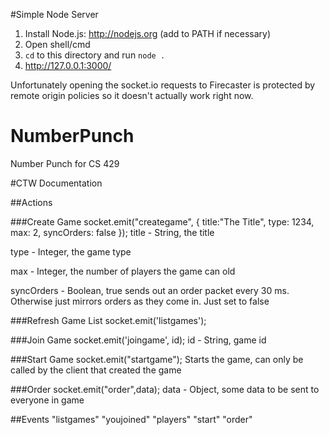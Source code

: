 #Simple Node Server
1. Install Node.js: http://nodejs.org (add to PATH if necessary)
2. Open shell/cmd
3. `cd` to this directory and run `node .`
4. http://127.0.0.1:3000/

Unfortunately opening the socket.io requests to Firecaster is protected by remote origin policies so it doesn't actually work right now.


NumberPunch
===========

Number Punch for CS 429

#CTW Documentation

##Actions

###Create Game
	socket.emit("creategame", {
		title:"The Title",
		type: 1234,
		max: 2,
		syncOrders: false
	});
title - String, the title

type - Integer, the game type

max - Integer, the number of players the game can old

syncOrders - Boolean, true sends out an order packet every 30 ms. Otherwise just mirrors orders as they come in. Just set to false

###Refresh Game List
	socket.emit('listgames');

###Join Game
	socket.emit('joingame', id);
id - String, game id

###Start Game
	socket.emit("startgame");
Starts the game, can only be called by the client that created the game

###Order
	socket.emit("order",data);
data - Object, some data to be sent to everyone in game


##Events
"listgames"
"youjoined"
"players"
"start"
"order"
